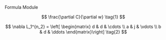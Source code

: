 Formula Module


$$
\frac{\partial C}{\partial w} \tag{1}
$$

$$
\nabla L_1^{n_2} = \left[ \begin{matrix} 
d & d & \cdots  \\
a & j & \vdots \\
b & d & \ddots
\end{matrix}\right] \tag{2}
$$


